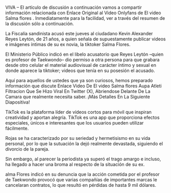VIVA  – El artículo de discusión a continuación vamos a compartir información relacionada con Enlace Original al Video Onlyfans de El video Salma flores . Inmediatamente para la facilidad, ver a través del resumen de la discusión sólo a continuación. 

La Fiscalía sandinista acusó este jueves al ciudadano Kevin Alexander Reyes Leytón, de 21 años, a quien señala de supuestamente publicar videos e imágenes íntimas de su ex novia, la tiktoker Salma Flores.

El Ministerio Público indicó en el libelo acusatorio que Reyes Leytón –quien es profesor de Taekwondo– dio permiso a otra persona para que grabara desde otro celular el material audiovisual de carácter íntimo y sexual en donde aparece la tiktoker; videos que tenía en su posesión el acusado.

Aquí para aquellos de ustedes que ya son curiosos, hemos preparado información que discute Enlace Video De El video Salma flores Aupa Atleti Filtracion Que Se Hizo Viral En Twitter (X), Abriendose Delante De La Camara que realmente necesita saber. ¡Más Detalles En La Siguiente Diapositiva!

TikTok es la plataforma líder de vídeos cortos para móvil que inspiran creatividad y aportan alegría. TikTok es una app que proporciona efectos especiales, únicos e interesantes que los usuarios pueden utilizar fácilmente.

Rojas se ha caracterizado por su seriedad y hermetisismo en su vida personal, por lo que la sutuación la dejó realmente devastada, siguiendo el divorcio de la pareja.

Sin embargo, al parecer la periodista ya superó el trago amargo e incluso, ha llegado a hacer una broma al respecto de la situación de su ex.

alma Flores indicó en su denuncia que la acción cometida por el profesor de Taekwondo  provocó que varias compañías de importantes marcas le cancelaran contratos, lo que resultó en pérdidas de hasta 9 mil dólares.
